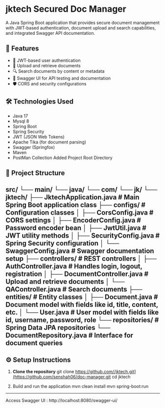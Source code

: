 # jktech Secured Doc Manager

A Java Spring Boot application that provides secure document management with JWT-based authentication, document upload and search capabilities, and integrated Swagger API documentation.

## 🚀 Features

- 🔐 JWT-based user authentication
- 📄 Upload and retrieve documents
- 🔍 Search documents by content or metadata
- 📘 Swagger UI for API testing and documentation
- 🛡️ CORS and security configurations

## 🛠️ Technologies Used

- Java 17
- Mysql 8
- Spring Boot
- Spring Security
- JWT (JSON Web Tokens)
- Apache Tika (for document parsing)
- Swagger (Springfox)
- Maven
- PostMan Collection Added Project Root Directory

## 📁 Project Structure
src/
└── main/
    └── java/
        └── com/
            └── jk/
                └── jktech/
                    ├── JktechApplication.java               # Main Spring Boot application class
                    ├── configs/                            # Configuration classes
                    │   ├── CorsConfig.java                 # CORS settings
                    │   ├── EncoderConfig.java              # Password encoder bean
                    │   ├── JwtUtil.java                    # JWT utility methods
                    │   ├── SecurityConfig.java             # Spring Security configuration
                    │   └── SwaggerConfig.java              # Swagger documentation setup
                    ├── controllers/                        # REST controllers
                    │   ├── AuthController.java             # Handles login, logout, registration
                    │   ├── DocumentController.java         # Upload and retrieve documents
                    │   └── QAController.java               # Search documents
                    ├── entities/                           # Entity classes
                    │   ├── Document.java                   # Document model with fields like id, title, content, etc.
                    │   └── User.java                       # User model with fields like id, username, password, role
                    └── repositories/                       # Spring Data JPA repositories
                        └── DocumentRepository.java         # Interface for document queries
--------------------------------------------------------------------------------------------------------------------------------------
## ⚙️ Setup Instructions

1. **Clone the repository**
   git clone https://github.com//jktech.git](https://github.com/senshah06/doc-manager.git
   cd jktech

2. Build and run the application
    mvn clean install
    mvn spring-boot:run
---------------------------------------------------------------------------------------------------------------------------------------
Access Swagger UI : http://localhost:8080/swagger-ui/

   

                        
                        
